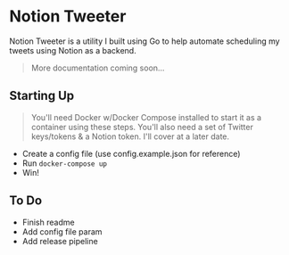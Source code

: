 # Notion Tweeter

Notion Tweeter is a utility I built using Go to help automate scheduling my tweets using Notion as a backend.

> More documentation coming soon...

## Starting Up

> You'll need Docker w/Docker Compose installed to start it as a container using these steps. You'll also need a set of Twitter keys/tokens & a Notion token. I'll cover at a later date.

- Create a config file (use config.example.json for reference)
- Run `docker-compose up`
- Win!

## To Do

- Finish readme
- Add config file param
- Add release pipeline